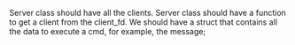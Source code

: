 
Server class should have all the clients.
Server class should have a function to get a client from the client_fd.
We should have a struct that contains all the data to execute a cmd, for example, the message;
